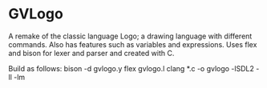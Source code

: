 # GVLogo
A remake of the classic language Logo; a drawing language with different commands. Also has features such as variables and expressions. Uses flex and bison for lexer and parser and created with C.

Build as follows:
        bison -d gvlogo.y
        flex gvlogo.l
        clang *.c -o gvlogo -lSDL2 -ll -lm
